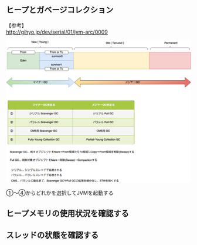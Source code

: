 ## ヒープとガベージコレクション  
【参考】  
http://gihyo.jp/dev/serial/01/jvm-arc/0009


![JMV](/picture/JVM.png "JVM")

①〜④からどれかを選択してJVMを起動する
## ヒープメモリの使用状況を確認する  
  
## スレッドの状態を確認する  

